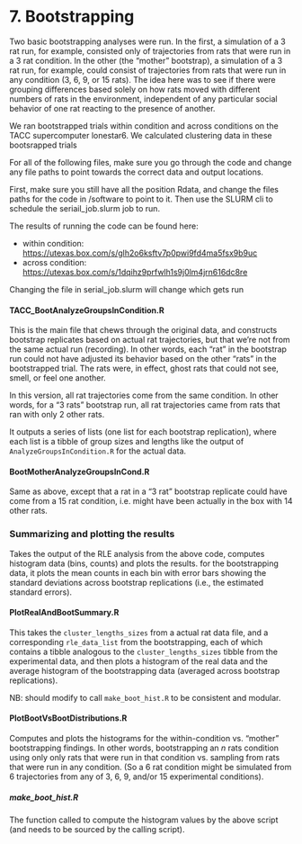 # 7. Bootstrapping

Two basic bootstrapping analyses were run. In the first, a simulation of a 3 rat run, for example, consisted only of trajectories from rats that were run in a 3 rat condition. In the other (the “mother” bootstrap), a simulation of a 3 rat run, for example, could consist of trajectories from rats that were run in any condition (3, 6, 9, or 15 rats). The idea here was to see if there were grouping differences based solely on how rats moved with different numbers of rats in the environment, independent of any particular social behavior of one rat reacting to the presence of another.

We ran bootstrapped trials within condition and across conditions on the TACC supercomputer lonestar6. We calculated clustering data in these bootsrapped trials

For all of the following files, make sure you go through the code and change any file paths to point towards the correct data and output locations.

First, make sure you still have all the position Rdata, and change the files paths for the code in /software to point to it.
Then use the SLURM cli to schedule the seriail_job.slurm job to run.

The results of running the code can be found here:

- within condition: https://utexas.box.com/s/glh2o6ksftv7p0pwi9fd4ma5fsx9b9uc
- across condition: https://utexas.box.com/s/1dqihz9prfwlh1s9j0lm4jrn616dc8re

Changing the file in serial_job.slurm will change which gets run

#### TACC_BootAnalyzeGroupsInCondition.R

This is the main file that chews through the original data, and constructs bootstrap replicates based on actual rat trajectories, but that we’re not from the same actual run (recording). In other words, each “rat” in the bootstrap run could not have adjusted its behavior based on the other “rats” in the bootstrapped trial. The rats were, in effect, ghost rats that could not see, smell, or feel one another.

In this version, all rat trajectories come from the same condition. In other words, for a “3 rats” bootstrap run, all rat trajectories came from rats that ran with only 2 other rats.

It outputs a series of lists (one list for each bootstrap replication), where each list is a tibble of group sizes and lengths like the output of `AnalyzeGroupsInCondition.R` for the actual data.

#### BootMotherAnalyzeGroupsInCond.R

Same as above, except that a rat in a “3 rat” bootstrap replicate could have come from a 15 rat condition, i.e. might have been actually in the box with 14 other rats.

### Summarizing and plotting the results

Takes the output of the RLE analysis from the above code, computes histogram data (bins, counts) and plots the results. for the bootstrapping data, it plots the mean counts in each bin with error bars showing the standard deviations across bootstrap replications (i.e., the estimated standard errors).

#### PlotRealAndBootSummary.R

This takes the `cluster_lengths_sizes` from a actual rat data file, and a corresponding `rle_data_list` from the bootstrapping, each of which contains a tibble analogous to the `cluster_lengths_sizes` tibble from the experimental data, and then plots a histogram of the real data and the average histogram of the bootstrapping data (averaged across bootstrap replications).

NB: should modify to call `make_boot_hist.R` to be consistent and modular.

#### PlotBootVsBootDistributions.R

Computes and plots the histograms for the within-condition vs. “mother” bootstrapping findings. In other words, bootstrapping an _n_ rats condition using only only rats that were run in that condition vs. sampling from rats that were run in any condition. (So a 6 rat condition might be simulated from 6 trajectories from any of 3, 6, 9, and/or 15 experimental conditions).

##### make_boot_hist.R

The function called to compute the histogram values by the above script (and needs to be sourced by the calling script).
